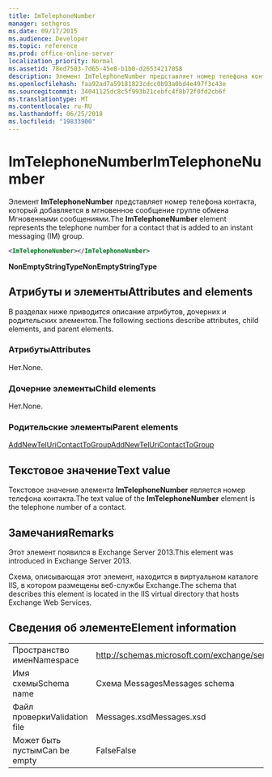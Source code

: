 ```yaml
---
title: ImTelephoneNumber
manager: sethgros
ms.date: 09/17/2015
ms.audience: Developer
ms.topic: reference
ms.prod: office-online-server
localization_priority: Normal
ms.assetid: 78ed7503-7d65-45e8-b1b0-d26534217058
description: Элемент ImTelephoneNumber представляет номер телефона контакта, который добавляется в мгновенное сообщение группе обмена Мгновенными сообщениями.
ms.openlocfilehash: faa92ad7a59181823cdcc0b93a0bd4e497f3c43e
ms.sourcegitcommit: 34041125dc8c5f993b21cebfc4f8b72f0fd2cb6f
ms.translationtype: MT
ms.contentlocale: ru-RU
ms.lasthandoff: 06/25/2018
ms.locfileid: "19833900"
---
```

# <a name="imtelephonenumber"></a><span data-ttu-id="b9a92-103">ImTelephoneNumber</span><span class="sxs-lookup"><span data-stu-id="b9a92-103">ImTelephoneNumber</span></span>

<span data-ttu-id="b9a92-104">Элемент **ImTelephoneNumber** представляет номер телефона контакта, который добавляется в мгновенное сообщение группе обмена Мгновенными сообщениями.</span><span class="sxs-lookup"><span data-stu-id="b9a92-104">The **ImTelephoneNumber** element represents the telephone number for a contact that is added to an instant messaging (IM) group.</span></span> 
  
```XML
<ImTelephoneNumber></ImTelephoneNumber>
```

 <span data-ttu-id="b9a92-105">**NonEmptyStringType**</span><span class="sxs-lookup"><span data-stu-id="b9a92-105">**NonEmptyStringType**</span></span>
## <a name="attributes-and-elements"></a><span data-ttu-id="b9a92-106">Атрибуты и элементы</span><span class="sxs-lookup"><span data-stu-id="b9a92-106">Attributes and elements</span></span>

<span data-ttu-id="b9a92-107">В разделах ниже приводится описание атрибутов, дочерних и родительских элементов.</span><span class="sxs-lookup"><span data-stu-id="b9a92-107">The following sections describe attributes, child elements, and parent elements.</span></span>
  
### <a name="attributes"></a><span data-ttu-id="b9a92-108">Атрибуты</span><span class="sxs-lookup"><span data-stu-id="b9a92-108">Attributes</span></span>

<span data-ttu-id="b9a92-109">Нет.</span><span class="sxs-lookup"><span data-stu-id="b9a92-109">None.</span></span>
  
### <a name="child-elements"></a><span data-ttu-id="b9a92-110">Дочерние элементы</span><span class="sxs-lookup"><span data-stu-id="b9a92-110">Child elements</span></span>

<span data-ttu-id="b9a92-111">Нет.</span><span class="sxs-lookup"><span data-stu-id="b9a92-111">None.</span></span>
  
### <a name="parent-elements"></a><span data-ttu-id="b9a92-112">Родительские элементы</span><span class="sxs-lookup"><span data-stu-id="b9a92-112">Parent elements</span></span>

[<span data-ttu-id="b9a92-113">AddNewTelUriContactToGroup</span><span class="sxs-lookup"><span data-stu-id="b9a92-113">AddNewTelUriContactToGroup</span></span>](addnewteluricontacttogroup.md)
  
## <a name="text-value"></a><span data-ttu-id="b9a92-114">Текстовое значение</span><span class="sxs-lookup"><span data-stu-id="b9a92-114">Text value</span></span>

<span data-ttu-id="b9a92-115">Текстовое значение элемента **ImTelephoneNumber** является номер телефона контакта.</span><span class="sxs-lookup"><span data-stu-id="b9a92-115">The text value of the **ImTelephoneNumber** element is the telephone number of a contact.</span></span> 
  
## <a name="remarks"></a><span data-ttu-id="b9a92-116">Замечания</span><span class="sxs-lookup"><span data-stu-id="b9a92-116">Remarks</span></span>

<span data-ttu-id="b9a92-117">Этот элемент появился в Exchange Server 2013.</span><span class="sxs-lookup"><span data-stu-id="b9a92-117">This element was introduced in Exchange Server 2013.</span></span>
  
<span data-ttu-id="b9a92-118">Схема, описывающая этот элемент, находится в виртуальном каталоге IIS, в котором размещены веб-службы Exchange.</span><span class="sxs-lookup"><span data-stu-id="b9a92-118">The schema that describes this element is located in the IIS virtual directory that hosts Exchange Web Services.</span></span>
  
## <a name="element-information"></a><span data-ttu-id="b9a92-119">Сведения об элементе</span><span class="sxs-lookup"><span data-stu-id="b9a92-119">Element information</span></span>

|||
|:-----|:-----|
|<span data-ttu-id="b9a92-120">Пространство имен</span><span class="sxs-lookup"><span data-stu-id="b9a92-120">Namespace</span></span>  <br/> |http://schemas.microsoft.com/exchange/services/2006/messages  <br/> |
|<span data-ttu-id="b9a92-121">Имя схемы</span><span class="sxs-lookup"><span data-stu-id="b9a92-121">Schema name</span></span>  <br/> |<span data-ttu-id="b9a92-122">Схема Messages</span><span class="sxs-lookup"><span data-stu-id="b9a92-122">Messages schema</span></span>  <br/> |
|<span data-ttu-id="b9a92-123">Файл проверки</span><span class="sxs-lookup"><span data-stu-id="b9a92-123">Validation file</span></span>  <br/> |<span data-ttu-id="b9a92-124">Messages.xsd</span><span class="sxs-lookup"><span data-stu-id="b9a92-124">Messages.xsd</span></span>  <br/> |
|<span data-ttu-id="b9a92-125">Может быть пустым</span><span class="sxs-lookup"><span data-stu-id="b9a92-125">Can be empty</span></span>  <br/> |<span data-ttu-id="b9a92-126">False</span><span class="sxs-lookup"><span data-stu-id="b9a92-126">False</span></span>  <br/> |
   

